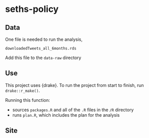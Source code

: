 # seths-policy

## Data

One file is needed to run the analysis,

`downloadedTweets_all_6months.rds`

Add this file to the `data-raw` directory

## Use

This project uses {drake}. To run the project from start to finish, run `drake::r_make()`.

Running this function:

- sources `packages.R` and all of the `.R` files in the `/R` directory
- runs `plan.R`, which includes the plan for the analysis

## Site

<to be added>
